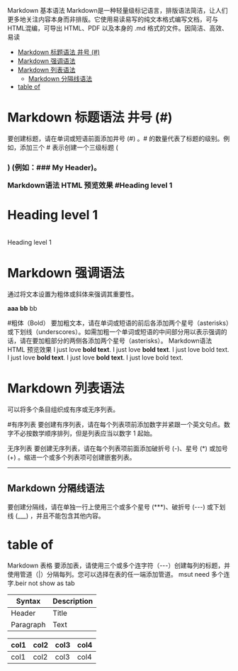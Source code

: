 Markdown 基本语法
Markdown是一种轻量级标记语言，排版语法简洁，让人们更多地关注内容本身而非排版。它使用易读易写的纯文本格式编写文档，可与HTML混编，可导出 HTML、PDF 以及本身的 .md 格式的文件。因简洁、高效、易读

<!-- TOC -->

- [Markdown 标题语法  井号 (#)](#markdown-标题语法--井号-)
- [Markdown 强调语法](#markdown-强调语法)
- [Markdown 列表语法](#markdown-列表语法)
  - [Markdown 分隔线语法](#markdown-分隔线语法)
- [table of](#table-of)

<!-- /TOC -->


# Markdown 标题语法  井号 (#)
要创建标题，请在单词或短语前面添加井号 (#) 。# 的数量代表了标题的级别。例如，添加三个 # 表示创建一个三级标题 (<h3>) (例如：### My Header)。

Markdown语法	HTML	预览效果
  #Heading level 1	<h1>Heading level 1</h1>	
Heading level 1


# Markdown 强调语法
通过将文本设置为粗体或斜体来强调其重要性。

**aaa**  __bb__ bb

#粗体（Bold）
要加粗文本，请在单词或短语的前后各添加两个星号（asterisks）或下划线（underscores）。如需加粗一个单词或短语的中间部分用以表示强调的话，请在要加粗部分的两侧各添加两个星号（asterisks）。
Markdown语法	HTML	预览效果
I just love **bold text**.	I just love <strong>bold text</strong>.	I just love bold text.
I just love __bold text__.	I just love <strong>bold text</strong>.	I just love bold text.

 

# Markdown 列表语法
可以将多个条目组织成有序或无序列表。

#有序列表
要创建有序列表，请在每个列表项前添加数字并紧跟一个英文句点。数字不必按数学顺序排列，但是列表应当以数字 1 起始。

无序列表
要创建无序列表，请在每个列表项前面添加破折号 (-)、星号 (*) 或加号 (+) 。缩进一个或多个列表项可创建嵌套列表。

--------------------------------------------------------
## Markdown 分隔线语法
要创建分隔线，请在单独一行上使用三个或多个星号 (***)、破折号 (---) 或下划线 (___) ，并且不能包含其他内容。

# table of

Markdown 表格
要添加表，请使用三个或多个连字符（---）创建每列的标题，并使用管道（|）分隔每列。您可以选择在表的任一端添加管道。
msut need 多个连字.beir not show as tab

| Syntax      | Description |
| ----------- | ----------- |
| Header      | Title       |
| Paragraph   | Text        |

 


col1 | col2 | col3 | col4
| ----------- | ----------- |----------- |----------- |
col1 | col2 | col3 | col4

